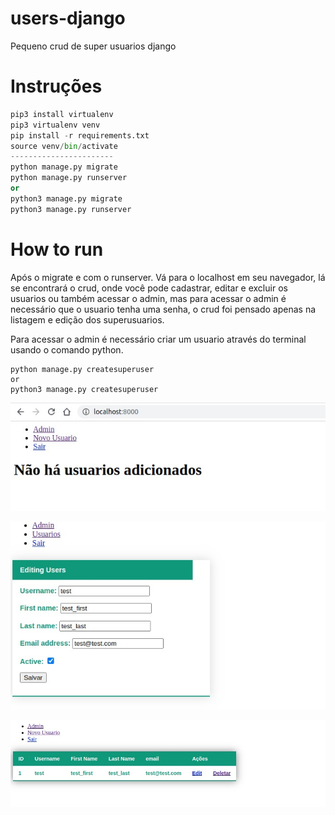 # users-django
Pequeno crud de super usuarios django

# Instruções

```python
pip3 install virtualenv
pip3 virtualenv venv
pip install -r requirements.txt
source venv/bin/activate
-----------------------
python manage.py migrate
python manage.py runserver
or
python3 manage.py migrate
python3 manage.py runserver

```
# How to run
Após o migrate e com o runserver.
Vá para o localhost em seu navegador, lá se encontrará o crud, onde você pode cadastrar, editar e excluir os usuarios ou também acessar o admin,
mas para acessar o admin é necessário que o usuario tenha uma senha, o crud foi pensado apenas na listagem e edição dos superusuarios. 

Para acessar o admin é necessário criar um usuario através do terminal usando o comando python.

```
python manage.py createsuperuser
or
python3 manage.py createsuperuser

```

![alt text](https://github.com/gljooj/users-django/blob/master/images_readme/1.jpeg?raw=true)

![alt text](https://github.com/gljooj/users-django/blob/master/images_readme/2.jpeg?raw=true)

![alt text](https://github.com/gljooj/users-django/blob/master/images_readme/3.jpeg?raw=true)
